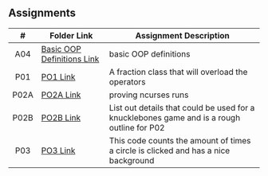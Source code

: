 ## Assignments

|  #  | Folder Link | Assignment Description |
| :-: | ----------- | ---------------------- |
|  A04  |  [Basic OOP Definitions Link](OOP_PRIMER)  |  basic OOP definitions  |
|  P01  |  [PO1 Link](P01)  |  A fraction class that will overload the operators  |
|  P02A  |  [PO2A Link](P02A)  |  proving ncurses runs  |
|  P02B  |  [PO2B Link](P02B)  |  List out details that could be used for a knucklebones game and is a rough outline for P02  |
|  P03  |  [PO3 Link](P03)  |  This code counts the amount of times a circle is clicked and has a nice background  |

